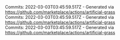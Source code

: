 Commits: 2022-03-03T03:45:59.517Z - Generated via https://github.com/marketplace/actions/artificial-grass
<br>
Commits: 2022-03-03T03:45:59.517Z - Generated via https://github.com/marketplace/actions/artificial-grass
<br>
Commits: 2022-03-03T03:45:59.517Z - Generated via https://github.com/marketplace/actions/artificial-grass
<br>
